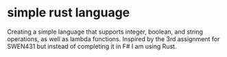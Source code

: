 # simple rust language
Creating a simple language that supports integer, boolean, and string operations, as well as lambda functions. Inspired by the 
3rd assignment for SWEN431 but instead of completing it in F# I am using Rust.
